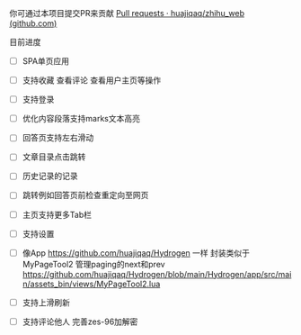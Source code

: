 你可通过本项目提交PR来贡献 [Pull requests · huajiqaq/zhihu_web (github.com)](https://github.com/huajiqaq/zhihu_web/pulls)

目前进度

- [ ] SPA单页应用
- [ ] 支持收藏 查看评论 查看用户主页等操作
- [ ] 支持登录
- [ ] 优化内容段落支持marks文本高亮
- [ ] 回答页支持左右滑动
- [ ] 文章目录点击跳转
- [ ] 历史记录的记录
- [ ] 跳转例如回答页前检查重定向至网页
- [ ] 主页支持更多Tab栏
- [ ] 支持设置
- [ ] 像App https://github.com/huajiqaq/Hydrogen 一样 封装类似于MyPageTool2 管理paging的next和prev https://github.com/huajiqaq/Hydrogen/blob/main/Hydrogen/app/src/main/assets_bin/views/MyPageTool2.lua
- [ ] 支持上滑刷新
- [ ] 支持评论他人 完善zes-96加解密
      

